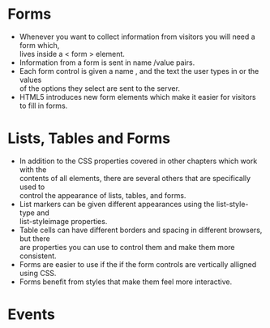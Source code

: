 # Forms  
- Whenever you want to collect information from visitors you will need a form which,  
lives inside a < form > element.  
- Information from a form is sent in name /value pairs.  
- Each form control is given a name , and the text the user types in or the values  
of the options they select are sent to the server.  
- HTML5 introduces new form elements which make it easier for visitors to fill in forms.  

# Lists, Tables and Forms    
- In addition to the CSS properties covered in other chapters which work with the   
contents of all elements, there are several others that are specifically used to  
control the appearance of lists, tables, and forms.  
- List markers can be given different appearances using the list-style-type and  
list-styleimage properties.  
- Table cells can have different borders and spacing in different browsers, but there  
are properties you can use to control them and make them more consistent.  
- Forms are easier to use if the if the form controls are vertically alligned using CSS.   
- Forms benefit from styles that make them feel more interactive.  

# Events
